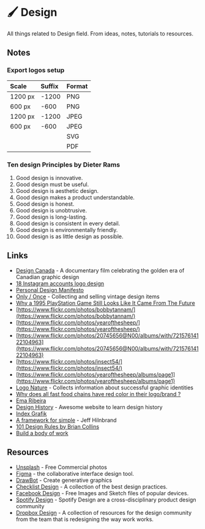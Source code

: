 # 🖌 Design

All things related to Design field. From ideas, notes, tutorials to resources.

## Notes

### Export logos setup

| Scale | Suffix | Format |
| :--- | :--- | :--- |
| 1200 px | -1200 | PNG |
| 600 px | -600 | PNG |
| 1200 px | -1200 | JPEG |
| 600 px | -600 | JPEG |
|  |  | SVG |
|  |  | PDF |

### Ten design Principles by Dieter Rams

1. Good design is innovative.
2. Good design must be useful.
3. Good design is aesthetic design.
4. Good design makes a product understandable.
5. Good design is honest.
6. Good design is unobtrusive.
7. Good design is long-lasting.
8. Good design is consistent in every detail.
9. Good design is environmentally friendly.
10. Good design is as little design as possible.

## Links

* [Design Canada](https://designcanada.com/) - A documentary film celebrating the golden era of Canadian graphic design
* [18 Instagram accounts logo design](https://mylogowave.com/instagram-accounts-logo-inspiration/)
* [Personal Design Manifesto](https://blog.prototypr.io/a-personal-design-manifesto-ec3f2d51b47c)
* [Only / Once](https://onlyonceshop.com/) - Collecting and selling vintage design items
* [Why a 1995 PlayStation Game Still Looks Like It Came From The Future](https://kotaku.com/why-a-1995-playstation-game-still-looks-like-it-came-fr-5870340)
* [https://www.flickr.com/photos/bobbytannam/](https://www.flickr.com/photos/bobbytannam/)
* [https://www.flickr.com/photos/yearofthesheep/](https://www.flickr.com/photos/yearofthesheep/)
* [https://www.flickr.com/photos/20745656@N00/albums/with/72157614122104963](https://www.flickr.com/photos/20745656@N00/albums/with/72157614122104963)
* [https://www.flickr.com/photos/insect54/](https://www.flickr.com/photos/insect54/)
* [https://www.flickr.com/photos/yearofthesheep/albums/page1](https://www.flickr.com/photos/yearofthesheep/albums/page1)
* [Logo Nature](http://logonature.com/) - Collects information about successful graphic identities
* [Why does all fast food chains have red color in their logo/brand ?](https://www.quora.com/Why-does-all-fast-food-chains-have-red-color-in-their-logo-brand)
* [Ema Ribeira](https://emribeiractsblog.wordpress.com/)
* [Design History](http://www.designishistory.com/) - Awesome website to learn design history
* [Index Grafik](http://indexgrafik.fr/)
* [A framework for simple](https://docs.google.com/presentation/d/199Soy6c77tpttuJD_8atcSfBevJMJRSXswzBibbuqOI/pub?start=false&loop=false&delayms=3000&slide=id.p) - Jeff Hilnbrand
* [101 Design Rules by Brian Collins](https://www.wearecollins.com/ideas/101-design-rules/)
* [Build a body of work](https://refinedmind.co/build-a-body-of-work)



## Resources

* [Unsplash](https://unsplash.com/) - Free Commercial photos
* [Figma](https://www.figma.com/) - the collaborative interface design tool.
* [DrawBot](https://www.drawbot.com/index.html) -  Create generative graphics
* [Checklist Design](https://www.checklist.design/) - A collection of the best design practices.
* [Facebook Design](https://design.facebook.com/) - Free Images and Sketch files of popular devices.
* [Spotify Design](https://spotify.design/) - Spotify Design are a cross-disciplinary product design community
* [Dropbox Design](https://dropbox.design/) - A collection of resources for the design community from the team that is redesigning the way work works.
